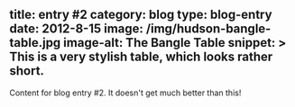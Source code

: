 title: entry #2
category: blog
type: blog-entry
date: 2012-8-15
image: /img/hudson-bangle-table.jpg
image-alt: The Bangle Table
snippet: >
    This is a very stylish table, which looks rather short.
---
Content for blog entry #2.  It doesn't get much better than this!